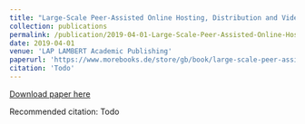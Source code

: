 ```yaml
---
title: "Large-Scale Peer-Assisted Online Hosting, Distribution and Video Streaming Systems: Design, Modeling and Practice"
collection: publications
permalink: /publication/2019-04-01-Large-Scale-Peer-Assisted-Online-Hosting-Distribution-and-Video-Streaming-Systems
date: 2019-04-01
venue: 'LAP LAMBERT Academic Publishing'
paperurl: 'https://www.morebooks.de/store/gb/book/large-scale-peer-assisted-online-hosting,-distribution-and-video-streaming-systems/isbn/978-3-330-00958-5'
citation: 'Todo'
---
```


<a href='https://www.morebooks.de/store/gb/book/large-scale-peer-assisted-online-hosting,-distribution-and-video-streaming-systems/isbn/978-3-330-00958-5'>Download paper here</a>

Recommended citation: Todo